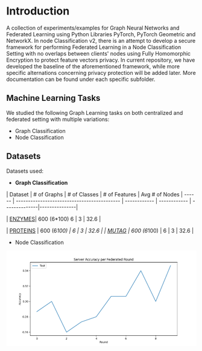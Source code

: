 # Introduction
A collection of experiments/examples for Graph Neural Networks and Federated Learning using Python Libraries PyTorch, PyTorch Geometric and NetworkX. In node Classification v2, there is an attempt to develop a secure framework for performing Federated Learning in a Node Classification Setting with no overlaps between clients' nodes using Fully Homomorphic Encryption to protect feature vectors privacy. In current repository, we have developed the baseline of the aforementioned framework, while more specific alternations concerning privacy protection will be added later. More documentation can be found under each specific subfolder. 

## Machine Learning Tasks
We studied the following Graph Learning tasks on both centralized and federated setting with multiple variations:
- Graph Classification
- Node Classification

## Datasets
Datasets used:
- **Graph Classification**

| Dataset |                                              # of Graphs  | # of Classes | # of Features | Avg # of Nodes
| ------ | ------------------------------------------- | ------------ | ------------ | --------------|---------------|



| [ENZYMES](https://paperswithcode.com/dataset/enzymes)| 600 (6*100)          6     |         3     |       32.6    |





| [PROTEINS](https://paperswithcode.com/dataset/proteins) | 600 (6*100) | 6 | 3 | 32.6 |
| [MUTAG](https://paperswithcode.com/dataset/mutag) | 600 (6*100) | 6 | 3 | 32.6 |


- Node Classification


![Centralized Results](/result_images/federated_experiment1.png)
